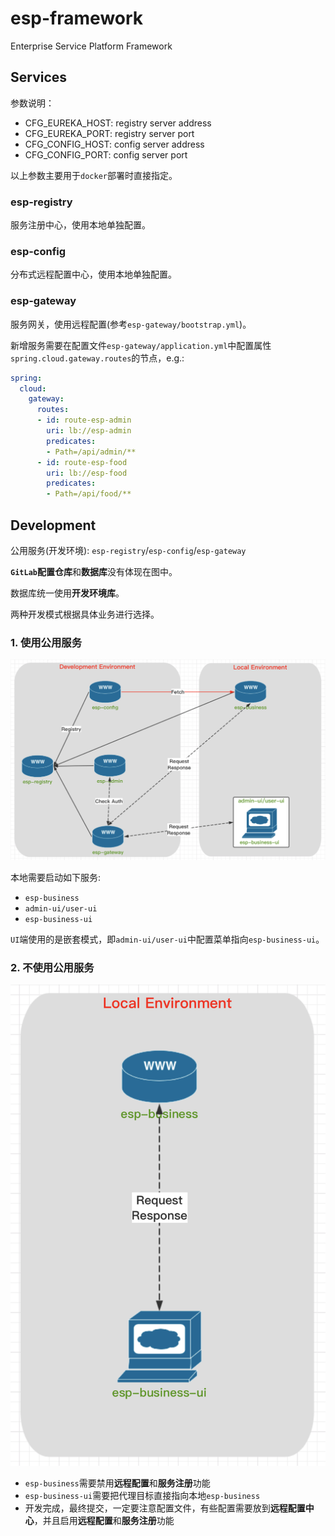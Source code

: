 # esp-framework

Enterprise Service Platform Framework

## Services

参数说明：

- CFG_EUREKA_HOST: registry server address
- CFG_EUREKA_PORT: registry server port
- CFG_CONFIG_HOST: config server address
- CFG_CONFIG_PORT: config server port

以上参数主要用于`docker`部署时直接指定。

### esp-registry

服务注册中心，使用本地单独配置。

### esp-config

分布式远程配置中心，使用本地单独配置。

### esp-gateway

服务网关，使用远程配置(参考`esp-gateway/bootstrap.yml`)。

新增服务需要在配置文件`esp-gateway/application.yml`中配置属性`spring.cloud.gateway.routes`的节点，e.g.:

```yaml
spring:
  cloud:
    gateway:
      routes:
      - id: route-esp-admin
        uri: lb://esp-admin
        predicates:
        - Path=/api/admin/**
      - id: route-esp-food
        uri: lb://esp-food
        predicates:
        - Path=/api/food/**
```

## Development

公用服务(开发环境): `esp-registry`/`esp-config`/`esp-gateway`

**`GitLab`配置仓库**和**数据库**没有体现在图中。

数据库统一使用**开发环境库**。

两种开发模式根据具体业务进行选择。

### 1. 使用公用服务

![Online Mode](docs/images/dev-mode1.png)

本地需要启动如下服务:

- `esp-business` 
- `admin-ui/user-ui`
- `esp-business-ui`

`UI`端使用的是嵌套模式，即`admin-ui/user-ui`中配置菜单指向`esp-business-ui`。

### 2. 不使用公用服务

![Offline Mode](docs/images/dev-mode2.png)

- `esp-business`需要禁用**远程配置**和**服务注册**功能
- `esp-business-ui`需要把代理目标直接指向本地`esp-business`
- 开发完成，最终提交，一定要注意配置文件，有些配置需要放到**远程配置中心**，并且启用**远程配置**和**服务注册**功能
